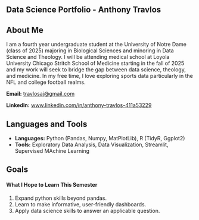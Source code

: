 ## Data Science Portfolio - Anthony Travlos

## About Me ##

I am a fourth year undergraduate student at the University of Notre Dame (class of 2025) majoring in Biological Sciences and minoring in Data Science and Theology. I will be attending medical school at Loyola University Chicago Stritch School of Medicine starting in the fall of 2025 and my work will seek to bridge the gap between data science, theology, and medicine. In my free time, I love exploring sports data particularly in the NFL and college football realms.

**Email:** travlosaj@gmail.com

**LinkedIn:** www.linkedin.com/in/anthony-travlos-411a53229

## Languages and Tools ##

- **Languages:** Python (Pandas, Numpy, MatPlotLib), R (TidyR, Ggplot2)
- **Tools:** Exploratory Data Analysis, Data Visualization, Streamlit, Supervised MAchine Learning

## Goals ##

#### What I Hope to Learn This Semester

1. Expand python skills beyond pandas.
2. Learn to make informative, user-friendly dashboards.
3. Apply data science skills to answer an applicable question.
